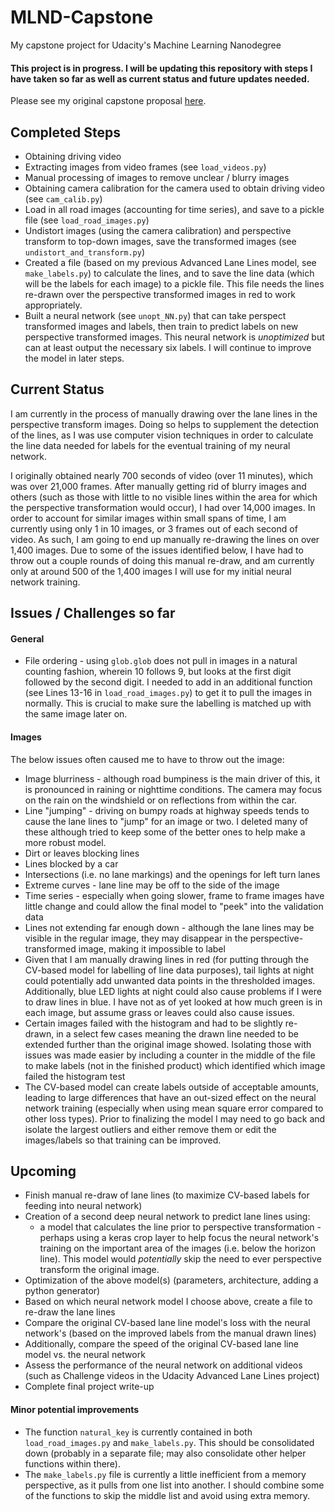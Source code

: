 # MLND-Capstone
My capstone project for Udacity's Machine Learning Nanodegree

#### This project is in progress. I will be updating this repository with steps I have taken so far as well as current status and future updates needed.

Please see my original capstone proposal [here](https://github.com/mvirgo/MLND-Capstone-Proposal).

## Completed Steps
* Obtaining driving video
* Extracting images from video frames (see `load_videos.py`)
* Manual processing of images to remove unclear / blurry images
* Obtaining camera calibration for the camera used to obtain driving video (see `cam_calib.py`)
* Load in all road images (accounting for time series), and save to a pickle file (see `load_road_images.py`)
* Undistort images (using the camera calibration) and perspective transform to top-down images, save the transformed images (see `undistort_and_transform.py`)
* Created a file (based on my previous Advanced Lane Lines model, see `make_labels.py`) to calculate the lines, and to save the line data (which will be the labels for each image) to a pickle file. This file needs the lines re-drawn over the perspective transformed images in red to work appropriately.
* Built a neural network (see `unopt_NN.py`) that can take perspect transformed images and labels, then train to predict labels on new perspective transformed images. This neural network is *unoptimized* but can at least output the necessary six labels. I will continue to improve the model in later steps.

## Current Status
I am currently in the process of manually drawing over the lane lines in the perspective transform images. Doing so helps to supplement the detection of the lines, as I was use computer vision techniques in order to calculate the line data needed for labels for the eventual training of my neural network.

I originally obtained nearly 700 seconds of video (over 11 minutes), which was over 21,000 frames. After manually getting rid of blurry images and others (such as those with little to no visible lines within the area for which the perspective transformation would occur), I had over 14,000 images. In order to account for similar images within small spans of time, I am currently using only 1 in 10 images, or 3 frames out of each second of video. As such, I am going to end up manually re-drawing the lines on over 1,400 images. Due to some of the issues identified below, I have had to throw out a couple rounds of doing this manual re-draw, and am currently only at around 500 of the 1,400 images I will use for my initial neural network training.

## Issues / Challenges so far
#### General
* File ordering - using `glob.glob` does not pull in images in a natural counting fashion, wherein 10 follows 9, but looks at the first digit followed by the second digit. I needed to add in an additional function (see Lines 13-16 in `load_road_images.py`) to get it to pull the images in normally. This is crucial to make sure the labelling is matched up with the same image later on.

#### Images
The below issues often caused me to have to throw out the image:
* Image blurriness - although road bumpiness is the main driver of this, it is pronounced in raining or nighttime conditions. The camera may focus on the rain on the windshield or on reflections from within the car.
* Line "jumping" - driving on bumpy roads at highway speeds tends to cause the lane lines to "jump" for an image or two. I deleted many of these although tried to keep some of the better ones to help make a more robust model.
* Dirt or leaves blocking lines
* Lines blocked by a car
* Intersections (i.e. no lane markings) and the openings for left turn lanes
* Extreme curves - lane line may be off to the side of the image
* Time series - especially when going slower, frame to frame images have little change and could allow the final model to "peek" into the validation data
* Lines not extending far enough down - although the lane lines may be visible in the regular image, they may disappear in the perspective-transformed image, making it impossible to label
* Given that I am manually drawing lines in red (for putting through the CV-based model for labelling of line data purposes), tail lights at night could potentially add unwanted data points in the thresholded images. Additionally, blue LED lights at night could also cause problems if I were to draw lines in blue. I have not as of yet looked at how much green is in each image, but assume grass or leaves could also cause issues.
* Certain images failed with the histogram and had to be slightly re-drawn, in a select few cases meaning the drawn line needed to be extended further than the original image showed. Isolating those with issues was made easier by including a counter in the middle of the file to make labels (not in the finished product) which identified which image failed the histogram test
* The CV-based model can create labels outside of acceptable amounts, leading to large differences that have an out-sized effect on the neural network training (especially when using mean square error compared to other loss types). Prior to finalizing the model I may need to go back and isolate the largest outliers and either remove them or edit the images/labels so that training can be improved.

## Upcoming 
* Finish manual re-draw of lane lines (to maximize CV-based labels for feeding into neural network)
* Creation of a second deep neural network to predict lane lines using:
  * a model that calculates the line prior to perspective transformation - perhaps using a keras crop layer to help focus the neural network's training on the important area of the images (i.e. below the horizon line). This model would *potentially* skip the need to ever perspective transform the original image.
* Optimization of the above model(s) (parameters, architecture, adding a python generator)
* Based on which neural network model I choose above, create a file to re-draw the lane lines
* Compare the original CV-based lane line model's loss with the neural network's (based on the improved labels from the manual drawn lines)
* Additionally, compare the speed of the original CV-based lane line model vs. the neural network
* Assess the performance of the neural network on additional videos (such as Challenge videos in the Udacity Advanced Lane Lines project)
* Complete final project write-up

#### Minor potential improvements
* The function `natural_key` is currently contained in both `load_road_images.py` and `make_labels.py`. This should be consolidated down (probably in a separate file; may also consolidate other helper functions within there).
* The `make_labels.py` file is currently a little inefficient from a memory perspective, as it pulls from one list into another. I should combine some of the functions to skip the middle list and avoid using extra memory.
